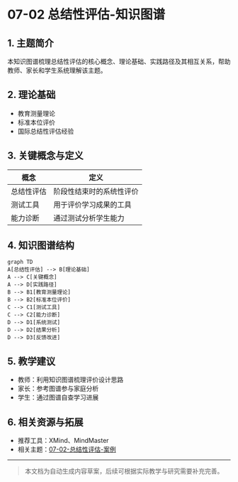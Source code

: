 # 07-02 总结性评估-知识图谱

## 1. 主题简介

本知识图谱梳理总结性评估的核心概念、理论基础、实践路径及其相互关系，帮助教师、家长和学生系统理解该主题。

## 2. 理论基础

- 教育测量理论
- 标准本位评价
- 国际总结性评估经验

## 3. 关键概念与定义

| 概念 | 定义 |
|------|------|
| 总结性评估 | 阶段性结束时的系统性评价 |
| 测试工具 | 用于评价学习成果的工具 |
| 能力诊断 | 通过测试分析学生能力 |

## 4. 知识图谱结构

```mermaid
graph TD
A[总结性评估] --> B[理论基础]
A --> C[关键概念]
A --> D[实践路径]
B --> B1[教育测量理论]
B --> B2[标准本位评价]
C --> C1[测试工具]
C --> C2[能力诊断]
D --> D1[系统测试]
D --> D2[结果分析]
D --> D3[反馈改进]
```

## 5. 教学建议

- 教师：利用知识图谱梳理评价设计思路
- 家长：参考图谱参与家庭分析
- 学生：通过图谱自查学习进展

## 6. 相关资源与拓展

- 推荐工具：XMind、MindMaster
- 相关主题：[07-02-总结性评估-案例](./07-02-总结性评估-案例.md)

---

> 本文档为自动生成内容草案，后续可根据实际教学与研究需要补充完善。
